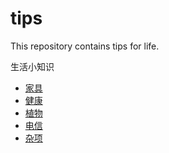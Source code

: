 # tips
This repository contains tips for life.

生活小知识

* [家具](furniture/README.md)
* [健康](health/README.md)
* [植物](plants/README.md)
* [电信](telecom/README.md)
* [杂项](misc/README.md)
